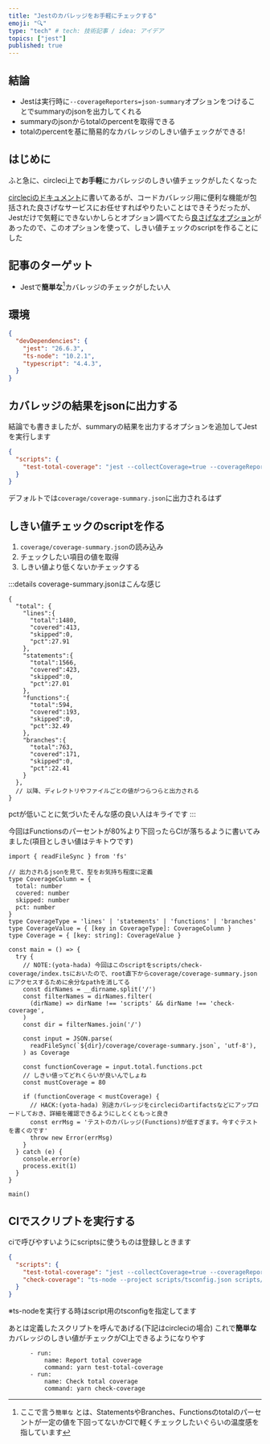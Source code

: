```yaml
---
title: "Jestのカバレッジをお手軽にチェックする"
emoji: "🔍"
type: "tech" # tech: 技術記事 / idea: アイデア
topics: ["jest"]
published: true
---
```


## 結論

- Jestは実行時に`--coverageReporters=json-summary`オプションをつけることでsummaryのjsonを出力してくれる
- summaryのjsonからtotalのpercentを取得できる
- totalのpercentを基に簡易的なカバレッジのしきい値チェックができる!

## はじめに

ふと急に、circleci上で**お手軽**にカバレッジのしきい値チェックがしたくなった

[circleciのドキュメント](https://circleci.com/docs/ja/2.0/code-coverage/#codecov)に書いてあるが、コードカバレッジ用に便利な機能が包括された良さげなサービスにお任せすればやりたいことはできそうだったが、Jestだけで気軽にできないかしらとオプション調べてたら[良さげなオプション](https://jestjs.io/ja/docs/configuration#coveragereporters-arraystring--string-options)があったので、このオプションを使って、しきい値チェックのscriptを作ることにした

## 記事のターゲット

- Jestで**簡単な**[^1]カバレッジのチェックがしたい人

[^1]: ここで言う`簡単な` とは、StatementsやBranches、Functionsのtotalのパーセントが一定の値を下回ってないかCIで軽くチェックしたいぐらいの温度感を指しています

## 環境

```json:package.json
{
  "devDependencies": {
    "jest": "26.6.3",
    "ts-node": "10.2.1",
    "typescript": "4.4.3",
  }
}
```

## カバレッジの結果をjsonに出力する

結論でも書きましたが、summaryの結果を出力するオプションを追加してJestを実行します

```json:package.json
{
  "scripts": {
    "test-total-coverage": "jest --collectCoverage=true --coverageReporters=json-summary",
  }
}
```

デフォルトでは`coverage/coverage-summary.json`に出力されるはず

## しきい値チェックのscriptを作る

1. `coverage/coverage-summary.json`の読み込み
2. チェックしたい項目の値を取得
3. しきい値より低くないかチェックする

:::details coverage-summary.jsonはこんな感じ

```json: coverage/coverage-summary.json
{
  "total": {
    "lines":{
      "total":1480,
      "covered":413,
      "skipped":0,
      "pct":27.91
    },
    "statements":{
      "total":1566,
      "covered":423,
      "skipped":0,
      "pct":27.01
    },
    "functions":{
      "total":594,
      "covered":193,
      "skipped":0,
      "pct":32.49
    },
    "branches":{
      "total":763,
      "covered":171,
      "skipped":0,
      "pct":22.41
    }
  },
  // 以降、ディレクトリやファイルごとの値がつらつらと出力される
}
```

pctが低いことに気づいたそんな感の良い人はキライです
:::


今回はFunctionsのパーセントが80%より下回ったらCIが落ちるように書いてみました(項目としきい値はテキトウです)

```typescript: scripts/check-coverage/index.ts
import { readFileSync } from 'fs'

// 出力されるjsonを見て、型をお気持ち程度に定義
type CoverageColumn = {
  total: number
  covered: number
  skipped: number
  pct: number
}
type CoverageType = 'lines' | 'statements' | 'functions' | 'branches'
type CoverageValue = { [key in CoverageType]: CoverageColumn }
type Coverage = { [key: string]: CoverageValue }

const main = () => {
  try {
    // NOTE:(yota-hada) 今回はこのscriptをscripts/check-coverage/index.tsにおいたので、root直下からcoverage/coverage-summary.jsonにアクセスするために余分なpathを消してる
    const dirNames = __dirname.split('/')
    const filterNames = dirNames.filter(
      (dirName) => dirName !== 'scripts' && dirName !== 'check-coverage',
    )
    const dir = filterNames.join('/')

    const input = JSON.parse(
      readFileSync(`${dir}/coverage/coverage-summary.json`, 'utf-8'),
    ) as Coverage

    const functionCoverage = input.total.functions.pct
    // しきい値ってどれくらいが良いんでしょね
    const mustCoverage = 80

    if (functionCoverage < mustCoverage) {
      // HACK:(yota-hada) 別途カバレッジをcircleciのartifactsなどにアップロードしておき、詳細を確認できるようにしとくともっと良き
      const errMsg = 'テストのカバレッジ(Functions)が低すぎます。今すぐテストを書くのです'
      throw new Error(errMsg)
    }
  } catch (e) {
    console.error(e)
    process.exit(1)
  }
}

main()
```

## CIでスクリプトを実行する
ciで呼びやすいようにscriptsに使うものは登録しときます

```json:package.json
{
  "scripts": {
    "test-total-coverage": "jest --collectCoverage=true --coverageReporters=json-summary",
    "check-coverage": "ts-node --project scripts/tsconfig.json scripts/check-coverage/main.ts",
  }
}
```

※ts-nodeを実行する時はscript用のtsconfigを指定してます


あとは定義したスクリプトを呼んであげる(下記はcircleciの場合)
これで**簡単な**カバレッジのしきい値がチェックがCI上できるようになりやす
```yaml: config.yml
      - run:
          name: Report total coverage
          command: yarn test-total-coverage
      - run:
          name: Check total coverage
          command: yarn check-coverage
```